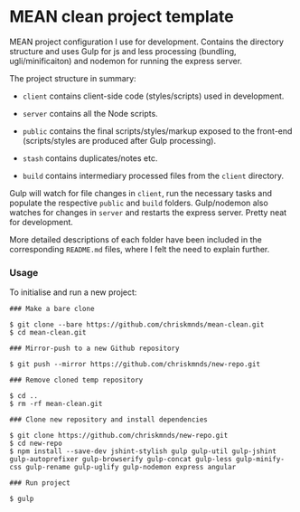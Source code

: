 # MEAN clean project template

MEAN project configuration I use for development. Contains the directory structure and uses Gulp for js and less processing (bundling, ugli/minificaiton) and nodemon for running the express server.

The project structure in summary:

- `client` contains client-side code (styles/scripts) used in development. 

- `server` contains all the Node scripts.

- `public` contains the final scripts/styles/markup exposed to the front-end (scripts/styles are produced after Gulp processing).

- `stash` contains duplicates/notes etc.

- `build` contains intermediary processed files from the `client` directory.

Gulp will watch for file changes in `client`, run the necessary tasks and populate the respective `public` and `build` folders. Gulp/nodemon also watches for changes in `server` and restarts the express server. Pretty neat for development. 

More detailed descriptions of each folder have been included in the corresponding `README.md` files, where I felt the need to explain further.

### Usage

To initialise and run a new project:

```
### Make a bare clone

$ git clone --bare https://github.com/chriskmnds/mean-clean.git
$ cd mean-clean.git

### Mirror-push to a new Github repository

$ git push --mirror https://github.com/chriskmnds/new-repo.git

### Remove cloned temp repository

$ cd ..
$ rm -rf mean-clean.git  

### Clone new repository and install dependencies

$ git clone https://github.com/chriskmnds/new-repo.git
$ cd new-repo
$ npm install --save-dev jshint-stylish gulp gulp-util gulp-jshint gulp-autoprefixer gulp-browserify gulp-concat gulp-less gulp-minify-css gulp-rename gulp-uglify gulp-nodemon express angular

### Run project

$ gulp

```
